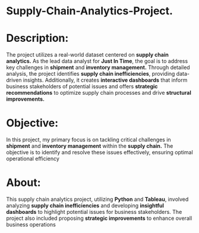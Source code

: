 # Supply-Chain-Analytics-Project.
# Description:
  The project utilizes a real-world dataset centered on **supply chain analytics.** As the lead data analyst for **Just In Time**, the goal is to address key challenges in **shipment** and **inventory management.** Through detailed analysis, the project identifies **supply chain inefficiencies**, providing data-driven insights. Additionally, it creates **interactive dashboards** that inform business stakeholders of potential issues and offers **strategic recommendations** to optimize supply chain processes and drive **structural improvements.**
# Objective:
In this project, my primary focus is on tackling critical challenges in **shipment** and **inventory management** within the **supply chain.** The objective is to identify and resolve these issues effectively, ensuring optimal operational efficiency
# About:
This supply chain analytics project, utilizing **Python** and **Tableau**, involved analyzing **supply chain inefficiencies** and developing **insightful dashboards** to highlight potential issues for business stakeholders. The project also included proposing **strategic improvements** to enhance overall business operations
